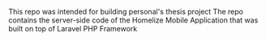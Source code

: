 This repo was intended for building personal's thesis project
The repo contains the server-side code of the Homelize Mobile Application that was built on top of Laravel PHP Framework 

